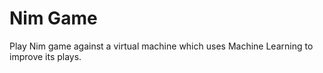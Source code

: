 # Nim Game
Play Nim game against a virtual machine which uses Machine Learning to improve its plays.
